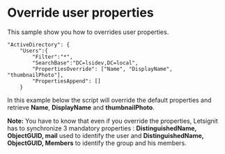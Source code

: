 # Override user properties

This sample show you how to overrides user properties.

```
"ActiveDirectory": {
    "Users":{
        "Filter":"*",
        "SearchBase":"DC=lsidev,DC=local",
        "PropertiesOverride": ["Name", "DisplayName", "thumbnailPhoto"],
        "PropertiesAppend": []
    }
```

In this example below the script will override the default properties and retrieve **Name**, **DisplayName** and **thumbnailPhoto**.

**Note:** You have to know that even if you override the properties, Letsignit has to synchronize 3 mandatory properties : **DistinguishedName, ObjectGUID, mail** used to identify the user and  **DistinguishedName, ObjectGUID, Members** to identify the group and his members.